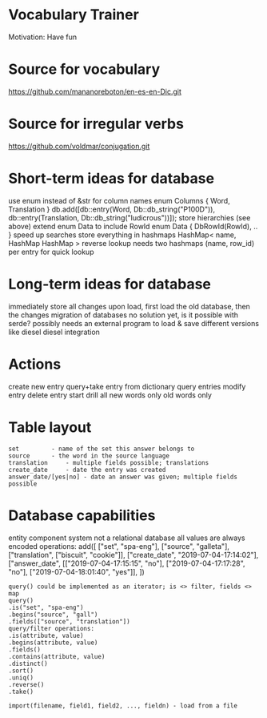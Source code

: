 Vocabulary Trainer
==================
Motivation: Have fun

Source for vocabulary
=====================
https://github.com/mananoreboton/en-es-en-Dic.git

Source for irregular verbs
==========================
https://github.com/voldmar/conjugation.git

Short-term ideas for database
=============================
use enum instead of &str for column names
    enum Columns {
	Word,
	Translation
    }
    db.add([db::entry(Word, Db::db_string("P100D")), db::entry(Translation, Db::db_string("ludicrous"))]);
store hierarchies (see above)
    extend enum Data to include RowId
	enum Data {
	    DbRowId(RowId),
	    ..
	}
speed up searches
    store everything in hashmaps
	HashMap<
	    name,
	    HashMap<ByRowId>
	    HashMap<ByEntryName>
	>
    reverse lookup
	needs two hashmaps (name, row_id) per entry for quick lookup

Long-term ideas for database
============================
immediately store all changes
    upon load, first load the old database, then the changes
migration of databases
    no solution yet, is it possible with serde?
    possibly needs an external program to load & save different versions
	like diesel
diesel integration

Actions
=======
create new entry
query+take entry from dictionary
query entries
modify entry
delete entry
start drill
  all
  new words only
  old words only

Table layout
============
    set		    - name of the set this answer belongs to
    source	    - the word in the source language
    translation	    - multiple fields possible; translations
    create_date	    - date the entry was created
    answer_date/[yes|no] - date an answer was given; multiple fields possible

Database capabilities
=====================
entity component system
  not a relational database
all values are always encoded
operations:
    add([
	    ["set", "spa-eng"],
	    ["source", "galleta"],
	    ["translation", ["biscuit", "cookie"]],
	    ["create_date", "2019-07-04-17:14:02"],
	    ["answer_date", [["2019-07-04-17:15:15", "no"], ["2019-07-04-17:17:28", "no"], ["2019-07-04-18:01:40", "yes"]],
	])

    query() could be implemented as an iterator; is <> filter, fields <> map
    query()
	.is("set", "spa-eng")
	.begins("source", "gall")
	.fields(["source", "translation"])
    query/filter operations:
	.is(attribute, value)
	.begins(attribute, value)
	.fields()
	.contains(attribute, value)
	.distinct()
	.sort()
	.uniq()
	.reverse()
	.take()

    import(filename, field1, field2, ..., fieldn) - load from a file

